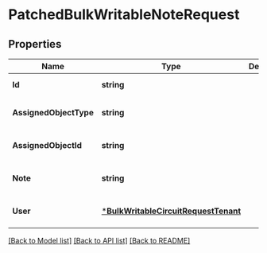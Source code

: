 # PatchedBulkWritableNoteRequest

## Properties
Name | Type | Description | Notes
------------ | ------------- | ------------- | -------------
**Id** | **string** |  | [default to null]
**AssignedObjectType** | **string** |  | [optional] [default to null]
**AssignedObjectId** | **string** |  | [optional] [default to null]
**Note** | **string** |  | [optional] [default to null]
**User** | [***BulkWritableCircuitRequestTenant**](BulkWritableCircuitRequest_tenant.md) |  | [optional] [default to null]

[[Back to Model list]](../README.md#documentation-for-models) [[Back to API list]](../README.md#documentation-for-api-endpoints) [[Back to README]](../README.md)

